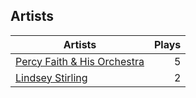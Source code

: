 ## Artists
Artists | Plays 
----- | -----: 
[Percy Faith & His Orchestra](/artists/percy-faith-his-orchestra-20216) | 5
[Lindsey Stirling](/artists/lindsey-stirling-780013) | 2

